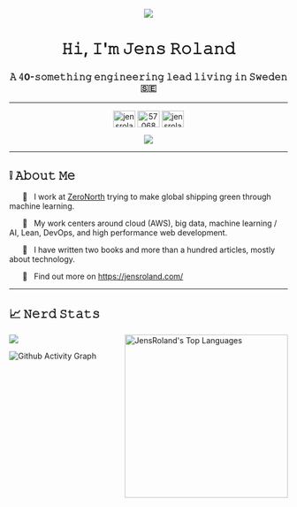 <p align="center">
  <img src="https://capsule-render.vercel.app/api?type=waving&color=0:134e5e,100:71b280&fontColor=f0f0f0&height=200&animation=fadeIn&fontAlign=65&fontAlignY=37&descAlign=82&descAlignY=54&text=%F0%9F%AA%AB%20Problem%20Exists&desc=Between%20Keyboard%20And%20Chair"/>
</p>

<h1 align="center">𝙷𝚒, 𝙸'𝚖 𝙹𝚎𝚗𝚜 𝚁𝚘𝚕𝚊𝚗𝚍</h1>
<h3 align="center">𝙰 𝟺0-𝚜𝚘𝚖𝚎𝚝𝚑𝚒𝚗𝚐 𝚎𝚗𝚐𝚒𝚗𝚎𝚎𝚛𝚒𝚗𝚐 𝚕𝚎𝚊𝚍 𝚕𝚒𝚟𝚒𝚗𝚐 𝚒𝚗 𝚂𝚠𝚎𝚍𝚎𝚗 🇸🇪</h3>

---

<p align="center">
  <a href="https://linkedin.com/in/jensroland" target="blank"><img align="center" src="https://raw.githubusercontent.com/rahuldkjain/github-profile-readme-generator/master/src/images/icons/Social/linked-in-alt.svg" alt="jensroland" height="30" width="40" /></a>
  <a href="https://stackoverflow.com/users/57068" target="blank"><img align="center" src="https://raw.githubusercontent.com/rahuldkjain/github-profile-readme-generator/master/src/images/icons/Social/stack-overflow.svg" alt="57068" height="30" width="40" /></a>
  <a href="https://fb.com/jensroland" target="blank"><img align="center" src="https://raw.githubusercontent.com/rahuldkjain/github-profile-readme-generator/master/src/images/icons/Social/facebook.svg" alt="jensroland" height="30" width="40" /></a>
</p>

<p align="center">
  <img src="https://www.codewars.com/users/JensRoland/badges/large"/><br>
</p>

---

## ❕ 𝙰𝚋𝚘𝚞𝚝 𝙼𝚎

&nbsp; &nbsp; &nbsp; 💼 &nbsp; I work at [ZeroNorth](https://zeronorth.com/) trying to make global shipping green through machine learning.

&nbsp; &nbsp; &nbsp; 👀 &nbsp; My work centers around cloud (AWS), big data, machine learning / AI, Lean, DevOps, and high performance web development.

&nbsp; &nbsp; &nbsp; 📖 &nbsp; I have written two books and more than a hundred articles, mostly about technology.

&nbsp; &nbsp; &nbsp; 🔬 &nbsp; Find out more on https://jensroland.com/

---

## 📈 𝙽𝚎𝚛𝚍 𝚂𝚝𝚊𝚝𝚜

<img src="https://github-readme-stats.vercel.app/api/top-langs/?username=JensRoland&theme=dark&layout=compact&card_width=275&langs_count=10&hide=vim%20script" alt="JensRoland's Top Languages" align="right" width="295">

<img src="https://github-readme-streak-stats.herokuapp.com?user=JensRoland&theme=dark&date_format=M%20j%5B%2C%20Y%5D">

![Github Activity Graph](https://activity-graph.herokuapp.com/graph?username=JensRoland&theme=xcode)
